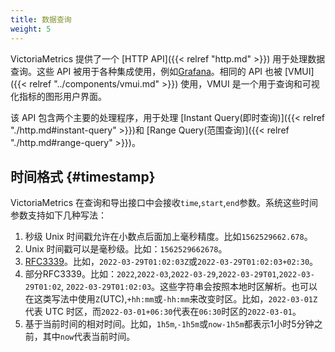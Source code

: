 ```yaml
---
title: 数据查询
weight: 5
---
```


VictoriaMetrics 提供了一个 [HTTP API]({{< relref "http.md" >}}) 用于处理数据查询。这些 API 被用于各种集成使用，例如[Grafana](https://docs.victoriametrics.com/single-server-victoriametrics/#grafana-setup)。相同的 API 也被 [VMUI]({{< relref "../components/vmui.md" >}}) 使用，VMUI 是一个用于查询和可视化指标的图形用户界面。

该 API 包含两个主要的处理程序，用于处理 [Instant Query(即时查询)]({{< relref "./http.md#instant-query" >}})和 [Range Query(范围查询)]({{< relref "./http.md#range-query" >}})。


## 时间格式 {#timestamp}

VictoriaMetrics 在查询和导出接口中会接收`time`,`start`,`end`参数。系统这些时间参数支持如下几种写法：

1. 秒级 Unix 时间戳允许在小数点后面加上毫秒精度。比如`1562529662.678`。
2. Unix 时间戳可以是毫秒级。比如：`1562529662678`。
3. [RFC3339](https://www.ietf.org/rfc/rfc3339.txt)。比如，`2022-03-29T01:02:03Z`或`2022-03-29T01:02:03+02:30`。
4. 部分RFC3339。比如：`2022`,`2022-03`,`2022-03-29`,`2022-03-29T01`,`2022-03-29T01:02`, `2022-03-29T01:02:03`。这些字符串会按照本地时区解析。也可以在这类写法中使用`Z`(UTC),`+hh:mm`或`-hh:mm`来改变时区。比如，`2022-03-01Z`代表 UTC 时区，而`2022-03-01+06:30`代表在`06:30`时区的`2022-03-01`。
5. 基于当前时间的相对时间。比如，`1h5m`,`-1h5m`或`now-1h5m`都表示1小时5分钟之前，其中`now`代表当前时间。 